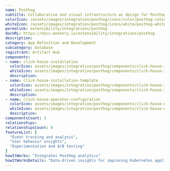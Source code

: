 ```yaml
---
name: Posthog
subtitle: Collaborative and visual infrastructure as design for Posthog
colorIcon: /assets/images/integration/posthog/icons/color/posthog-color.svg
whiteIcon: /assets/images/integration/posthog/icons/white/posthog-white.svg
permalink: extensibility/integrations/posthog
docURL: https://docs.meshery.io/extensibility/integrations/posthog
description: 
category: App Definition and Development
subcategory: Database
registrant: Artifact Hub
components: 
- name: click-house-installation
  colorIcon: assets/images/integration/posthog/components/click-house-installation/icons/color/click-house-installation-color.svg
  whiteIcon: assets/images/integration/posthog/components/click-house-installation/icons/white/click-house-installation-white.svg
  description: 
- name: click-house-installation-template
  colorIcon: assets/images/integration/posthog/components/click-house-installation-template/icons/color/click-house-installation-template-color.svg
  whiteIcon: assets/images/integration/posthog/components/click-house-installation-template/icons/white/click-house-installation-template-white.svg
  description: 
- name: click-house-operator-configuration
  colorIcon: assets/images/integration/posthog/components/click-house-operator-configuration/icons/color/click-house-operator-configuration-color.svg
  whiteIcon: assets/images/integration/posthog/components/click-house-operator-configuration/icons/white/click-house-operator-configuration-white.svg
  description: 
componentsCount: 3
relationships: 
relationshipsCount: 0
featureList: [
  "Event tracking and analysis",
  "User behavior insights",
  "Experimentation and A/B testing"
]
howItWorks: "Integrates PostHog analytics"
howItWorksDetails: "Data-driven insights for improving Kubernetes applications and services"
---
```


